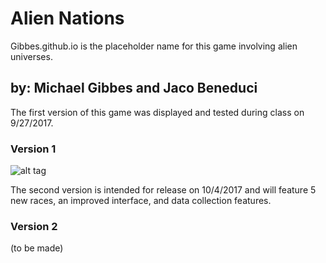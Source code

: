 # Alien Nations
Gibbes.github.io is the placeholder name for this game involving alien universes. 
## by: Michael Gibbes and Jaco Beneduci

The first version of this game was displayed and tested during class on 9/27/2017.

### Version 1

![alt tag](https://raw.githubusercontent.com/Gibbes/Gibbes.github.io/master/img/website_v1.png)

The second version is intended for release on 10/4/2017 and will feature 5 new races, an improved interface, and data collection features.

### Version 2

(to be made)
